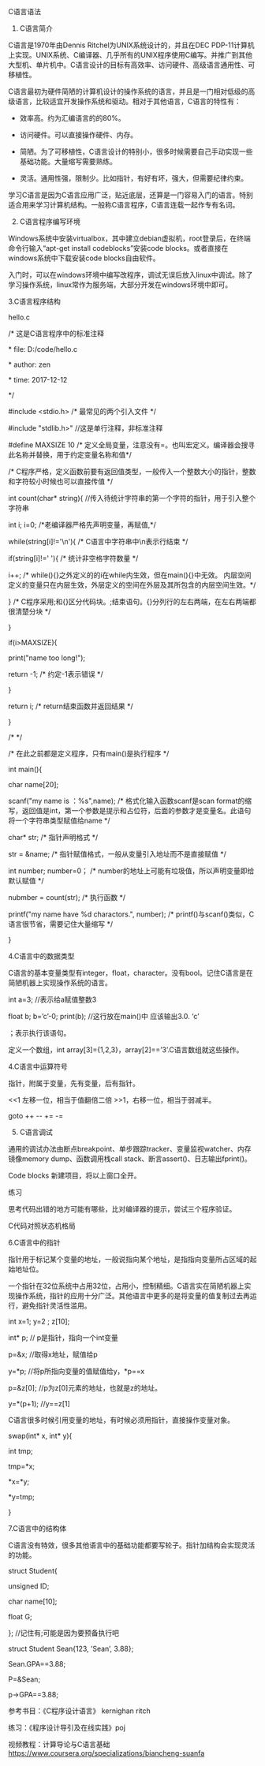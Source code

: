C语言语法

1. C语言简介

C语言是1970年由Dennis Ritchel为UNIX系统设计的，并且在DEC
PDP-11计算机上实现。UNIX系统、C编译器、几乎所有的UNIX程序使用C编写。并推广到其他大型机、单片机中。C语言设计的目标有高效率、访问硬件、高级语言通用性、可移植性。

C语言最初为硬件简陋的计算机设计的操作系统的语言，并且是一门相对低级的高级语言，比较适宜开发操作系统和驱动。相对于其他语言，C语言的特性有：

-   效率高。约为汇编语言的的80%。

-   访问硬件。可以直接操作硬件、内存。

-   简陋。为了可移植性，C语言设计的特别小，很多时候需要自己手动实现一些基础功能。大量缩写需要熟练。

-   灵活。通用性强，限制少。比如指针，有好有坏，强大，但需要纪律约束。

学习C语言是因为C语言应用广泛，贴近底层，还算是一门容易入门的语言。特别适合用来学习计算机结构。一般称C语言程序，C语言连载一起作专有名词。

2. C语言程序编写环境

Windows系统中安装virtualbox，其中建立debian虚拟机，root登录后，在终端命令行输入“apt-get
install codeblocks”安装code blocks。或者直接在windows系统中下载安装code
blocks自由软件。

入门时，可以在windows环境中编写改程序，调试无误后放入linux中调试。除了学习操作系统，linux常作为服务端，大部分开发在windows环境中即可。

3.C语言程序结构

hello.c

/\* 这是C语言程序中的标准注释

\* file: D:/code/hello.c

\* author: zen

\* time: 2017-12-12

\*/

\#include \<stdio.h\> /\* 最常见的两个引入文件 \*/

\#include "stdlib.h\>" //这是单行注释，非标准注释

\#define MAXSIZE 10 /\*
定义全局变量，注意没有=。也叫宏定义。编译器会搜寻此名称并替换，用于约定变量名称和值\*/

/\*
C程序严格，定义函数前要有返回值类型，一般传入一个整数大小的指针，整数和字符较小时候也可以直接传值
\*/

int count(char\* string){
//传入待统计字符串的第一个字符的指针，用于引入整个字符串

int i; i=0; /\*老编译器严格先声明变量，再赋值,\*/

while(string[i]!='\\n'){ /\* C语言中字符串中\\n表示行结束 \*/

if(string[i]!=' '){ /\* 统计非空格字符数量 \*/

i++; /\* while(){}之外定义的的i在while内生效，但在main(){}中无效。
内层空间定义的变量只在内层生效，外层定义的空间在外层及其所包含的内层空间生效。\*/

} /\*
C程序采用;和{}区分代码块。;结束语句。{}分列行的左右两端，在左右两端都很清楚分块
\*/

}

if(i\>MAXSIZE){

print("name too long!");

return -1; /\* 约定-1表示错误 \*/

}

return i; /\* return结束函数并返回结果 \*/

}

/\* \*/

/\* 在此之前都是定义程序，只有main()是执行程序 \*/

int main(){

char name[20];

scanf("my name is ：%s",name); /\* 格式化输入函数scanf是scan
format的缩写，返回值是int，第一个参数是提示和占位符，后面的参数才是变量名。此语句将一个字符串类型赋值给name
\*/

char\* str; /\* 指针声明格式 \*/

str = \&name; /\* 指针赋值格式，一般从变量引入地址而不是直接赋值 \*/

int number; number=0； /\* number的地址上可能有垃圾值，所以声明变量即给默认赋值
\*/

nubmber = count(str); /\* 执行函数 \*/

printf("my name have %d charactors.", number); /\*
printf()与scanf()类似，C语言很节省，需要记住大量缩写 \*/

}

4.C语言中的数据类型

C语言的基本变量类型有integer，float，character。没有bool。记住C语言是在简陋机器上实现操作系统的语言。

int a=3; //表示给a赋值整数3

float b; b=’c’-0; print(b); //这行放在main()中 应该输出3.0. ‘c’

；表示执行该语句。

定义一个数组，int array[3]={1,2,3}，array[2]==’3’.C语言数组就这些操作。

4.C语言中运算符号

指针，附属于变量，先有变量，后有指针。

\<\<1 左移一位，相当于值翻倍二倍 \>\>1，右移一位，相当于弱减半。

goto ++ -- += -=

5. C语言调试

通用的调试办法由断点breakpoint、单步跟踪tracker、变量监视watcher、内存镜像memory
dump、函数调用栈call stack、断言assert()、日志输出fprint()。

Code blocks 新建项目，将以上窗口全开。

练习

思考代码出错的地方可能有哪些，比对编译器的提示，尝试三个程序验证。

C代码对照状态机格局

6.C语言中的指针

指针用于标记某个变量的地址，一般说指向某个地址，是指指向变量所占区域的起始地址位。

一个指针在32位系统中占用32位，占用小，控制精细。C语言实在简陋机器上实现操作系统，指针的应用十分广泛。其他语言中更多的是将变量的值复制过去再运行，避免指针灵活性滥用。

int x=1; y=2 ; z[10];

int\* p; // p是指针，指向一个int变量

p=\&x; //取得x地址，赋值给p

y=\*p; //将p所指向变量的值赋值给y，\*p==x

p=\&z[0]; //p为z[0]元素的地址，也就是z的地址。

y=\*(p+1); //y==z[1]

C语言很多时候引用变量的地址，有时候必须用指针，直接操作变量对象。

swap(int\* x, int\* y){

int tmp;

tmp=\*x;

\*x=\*y;

\*y=tmp;

}

7.C语言中的结构体

C语言没有特效，很多其他语言中的基础功能都要写轮子。指针加结构会实现灵活的功能。

struct Student{

unsigned ID;

char name[10];

float G;

}; //记住有;可能是因为要预备执行吧

struct Student Sean{123, ’Sean’, 3.88};

Sean.GPA==3.88;

P=\&Sean;

p-\>GPA==3.88;

参考书目：《C程序设计语言》 kernighan ritch

练习：《程序设计导引及在线实践》poj

视频教程：计算导论与C语言基础<https://www.coursera.org/specializations/biancheng-suanfa>
